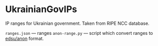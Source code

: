 # UkrainianGovIPs

IP ranges for Ukrainian government. Taken from RIPE NCC database.

``ranges.json`` — ranges
``anon-range.py`` — script which convert ranges to [edsu/anon](https://github.com/edsu/anon) format.
